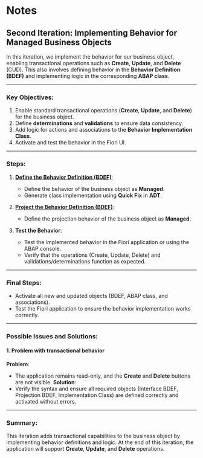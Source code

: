 # Notes

## Second Iteration: Implementing Behavior for Managed Business Objects

In this iteration, we implement the behavior for our business object, enabling transactional operations such as **Create**, **Update**, and **Delete** (CUD). This also involves defining behavior in the **Behavior Definition (BDEF)** and implementing logic in the corresponding **ABAP class**.

---

### Key Objectives:
1. Enable standard transactional operations (**Create**, **Update**, and **Delete**) for the business object.
2. Define **determinations** and **validations** to ensure data consistency.
3. Add logic for actions and associations to the **Behavior Implementation Class**.
4. Activate and test the behavior in the Fiori UI.

---

### Steps:

1. **[Define the Behavior Definition (BDEF)](./06_behavior_definition.md#z##_i_product_)**:
   - Define the behavior of the business object as **Managed**.
   - Generate class implementation using **Quick Fix** in **ADT**.

2. **[Project the Behavior Definition (BDEF)](./06_behavior_definition.md#z##_c_product_)**:
   - Define the projection behavior of the business object as **Managed**.

3. **Test the Behavior**:
   - Test the implemented behavior in the Fiori application or using the ABAP console.
   - Verify that the operations (Create, Update, Delete) and validations/determinations function as expected.

---

### Final Steps:
- Activate all new and updated objects (BDEF, ABAP class, and associations).
- Test the Fiori application to ensure the behavior implementation works correctly.

---

### Possible Issues and Solutions:

#### 1. **Problem with transactional behavior**
   **Problem**:
   - The application remains read-only, and the **Create** and **Delete** buttons are not visible.
   **Solution**:
   - Verify the syntax and ensure all required objects (Interface BDEF, Projection BDEF, Implementation Class) are defined correctly and activated without errors.

---

### Summary:
This iteration adds transactional capabilities to the business object by implementing behavior definitions and logic. At the end of this iteration, the application will support **Create**, **Update**, and **Delete** operations.